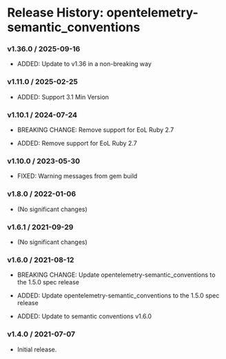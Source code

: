 # Release History: opentelemetry-semantic_conventions

### v1.36.0 / 2025-09-16

* ADDED: Update to v1.36 in a non-breaking way

### v1.11.0 / 2025-02-25

- ADDED: Support 3.1 Min Version

### v1.10.1 / 2024-07-24

- BREAKING CHANGE: Remove support for EoL Ruby 2.7

- ADDED: Remove support for EoL Ruby 2.7

### v1.10.0 / 2023-05-30

- FIXED: Warning messages from gem build

### v1.8.0 / 2022-01-06

- (No significant changes)

### v1.6.1 / 2021-09-29

- (No significant changes)

### v1.6.0 / 2021-08-12

- BREAKING CHANGE: Update opentelemetry-semantic_conventions to the 1.5.0 spec release

- ADDED: Update opentelemetry-semantic_conventions to the 1.5.0 spec release
- ADDED: Update to semantic conventions v1.6.0

### v1.4.0 / 2021-07-07

- Initial release.
